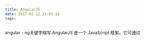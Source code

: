 ```yaml
---
title: AngularJS
date: 2017-01-12 11:01:24
tags:
---
```


angular -  ng关键字缩写
AngularJS 是一个 JavaScript 框架。它可通过 <script> 标签添加到 HTML 页面。
AngularJS 通过 指令 扩展了 HTML，且通过 表达式 绑定数据到 HTML。
AngularJS 是一个 JavaScript 框架
AngularJS 是一个 JavaScript 框架。它是一个以 JavaScript 编写的库。
AngularJS 是以一个 JavaScript 文件形式发布的，可通过 script 标签添加到网页中：

```python
<script src="http://cdn.static.runoob.com/libs/angular.js/1.4.6/angular.min.js">
</scrip t  >
```
各个 angular.js 版本下载： https://github.com/angular/angular.js/releases
AngularJS 扩展了 HTML
AngularJS 通过 ng-directives 扩展了 HTML。
ng-app 指令定义一个 AngularJS 应用程序。
ng-model 指令把元素值（比如输入域的值）绑定到应用程序。
ng-bind 指令把应用程序数据绑定到 HTML 视图。
AngularJS 实例
```python
<!DOCTYPE html>
<html>
<head>
<meta charset="utf-8">
<script src="http://cdn.static.runoob.com/libs/angular.js/1.4.6/angular.min.js"></scrip t >
</head>
<body>
 
<div ng-app="">
     <p>名字 : <input type="text" ng-model="name"></p>
     <h1>Hello {{name}}</h1>
</div>
 
</body>
</html>
```
实例讲解：
当网页加载完毕，AngularJS 自动开启。
ng-app 指令告诉 AngularJS，<div> 元素是 AngularJS 应用程序 的"所有者"。
ng-model 指令把输入域的值绑定到应用程序变量 name。
ng-bind 指令把应用程序变量 name 绑定到某个段落的 innerHTML。

什么是 AngularJS？
AngularJS 使得开发现代的单一页面应用程序（SPAs：Single Page Applications）变得更加容易。
AngularJS 把应用程序数据绑定到 HTML 元素。
AngularJS 可以克隆和重复 HTML 元素。
AngularJS 可以隐藏和显示 HTML 元素。
AngularJS 可以在 HTML 元素"背后"添加代码。
AngularJS 支持输入验证。
AngularJS 指令
正如您所看到的，AngularJS 指令是以 ng 作为前缀的 HTML 属性。
ng-init 指令初始化 AngularJS 应用程序变量。
AngularJS 实例
```python
<div ng-app="" ng-init="firstName='John'">
 
<p>姓名为 <span ng-bind="firstName"></span></p>
 
</div>
```
HTML5 允许扩展的（自制的）属性，以 data- 开头。
AngularJS 属性以 ng- 开头，但是您可以使用 data-ng- 来让网页对 HTML5 有效。
AngularJS 实例
```python
<div data-ng-app="" data-ng-init="firstName='John'">
 
<p>姓名为 <span data-ng-bind="firstName"></span></p>
 
</div>
```
AngularJS 表达式
AngularJS 表达式写在双大括号内：{{ expression }}。
AngularJS 表达式把数据绑定到 HTML，这与 ng-bind 指令有异曲同工之妙。
AngularJS 将在表达式书写的位置"输出"数据。
AngularJS 表达式 很像 JavaScript 表达式：它们可以包含文字、运算符和变量。
实例 {{ 5 + 5 }} 或 {{ firstName + " " + lastName }}
AngularJS 实例
```python
<!DOCTYPE html>
<html>
<head>
<meta charset="utf-8">
<script src="http://cdn.static.runoob.com/libs/angular.js/1.4.6/angular.min.js"></scrip t> 
</head>
<body>
 
<div ng-app="">
     <p>我的第一个表达式： {{ 5 + 5 }}</p>
</div>
 
</body>
</html>
```
AngularJS 应用
AngularJS 模块（Module） 定义了 AngularJS 应用。
AngularJS 控制器（Controller） 用于控制 AngularJS 应用。
ng-app指令定义了应用, ng-controller 定义了控制器。
AngularJS 实例
```python
<div ng-app="myApp" ng-controller="myCtrl">
 
名: <input type="text" ng-model="firstName"><br>
姓: <input type="text" ng-model="lastName"><br>
<br>
姓名: {{firstName + " " + lastName}}
 
</div>
 
<script>
var app = angular.module('myApp', []);
app.controller('myCtrl', function($scope) {
    $scope.firstName= "John";
    $scope.lastName= "Doe";
});
</scrip t>
```
AngularJS 模块定义应用:
AngularJS 模块
```python
var app = angular.module('myApp', []);
```
AngularJS 控制器控制应用:
AngularJS 控制器
```python
app.controller('myCtrl', function($scope) {
    $scope.firstName= "John";
    $scope.lastName= "Doe";
});
```
使用 ng-init 不是很常见。您将在控制器一章中学习到一个更好的初始化数据的方式。
## 表达式
```python
数字
<div ng-app="" ng-init="quantity=1;cost=5">
 
<p>总价： {{ quantity * cost }}</p>
 
</div>

字符串
<div ng-app="" ng-init="firstName='John';lastName='Doe'">
 
<p>姓名： {{ firstName + " " + lastName }}</p>
 
</div>

对象
<div ng-app="" ng-init="person={firstName:'John',lastName:'Doe'}">
 
<p>姓为 {{ person.lastName }}</p>
 
</div>

数组
<div ng-app="" ng-init="points=[1,15,19,2,40]">
 
<p>第三个值为 {{ points[2] }}</p>
 
</div>
```
AngularJS 表达式 与 JavaScript 表达式
类似于 JavaScript 表达式，AngularJS 表达式可以包含字母，操作符，变量。
与 JavaScript 表达式不同，AngularJS 表达式可以写在 HTML 中。
与 JavaScript 表达式不同，AngularJS 表达式不支持条件判断，循环及异常。
与 JavaScript 表达式不同，AngularJS 表达式支持过滤器。

## AngularJS 指令
AngularJS 通过被称为 指令 的新属性来扩展 HTML。
AngularJS 通过内置的指令来为应用添加功能。
AngularJS 允许你自定义指令。
AngularJS 指令是扩展的 HTML 属性，带有前缀 ng-。
ng-app 指令初始化一个 AngularJS 应用程序。
ng-init 指令初始化应用程序数据。
ng-model 指令把元素值（比如输入域的值）绑定到应用程序。

ng-app 指令告诉 AngularJS，<div> 元素是 AngularJS 应用程序 的"所有者"。
一个网页可以包含多个运行在不同元素中的 AngularJS 应用程序。

## 数据绑定
上面实例中的 {{ firstName }} 表达式是一个 AngularJS 数据绑定表达式。
AngularJS 中的数据绑定，同步了 AngularJS 表达式与 AngularJS 数据。
{{ firstName }} 是通过 ng-model="firstName" 进行同步。
在下一个实例中，两个文本域是通过两个 ng-model 指令同步的：
```python
<div ng-app="" ng-init="quantity=1;price=5">
 
<h2>价格计算器</h2>
 
数量： <input type="number"    ng-model="quantity">
价格： <input type="number" ng-model="price">
 
<p><b>总价：</b> {{ quantity * price }}</p>
 
</div>
```

## 重复 HTML 元素
ng-repeat 指令会重复一个 HTML 元素：
AngularJS 实例
```python
<div ng-app="" ng-init="names=['Jani','Hege','Kai']">
  <p>使用 ng-repeat 来循环数组</p>
  <ul>
    <li ng-repeat="x in names">
      {{ x }}
    </li>
  </ul>
</div>
```
ng-repeat 指令用在一个对象数组上：
AngularJS 实例
```python
<div ng-app="" ng-init="names=[
{name:'Jani',country:'Norway'},
{name:'Hege',country:'Sweden'},
{name:'Kai',country:'Denmark'}]">
 
<p>循环对象：</p>
<ul>
  <li ng-repeat="x    in names">
    {{ x.name + ', ' + x.country }}
  </li>
</ul>
 
</div>
```
AngularJS 完美支持数据库的 CRUD（增加Create、读取Read、更新Update、删除Delete）应用程序。
把实例中的对象想象成数据库中的记录。

ng-app 指令
ng-app 指令定义了 AngularJS 应用程序的 根元素。
ng-app 指令在网页加载完毕时会自动引导（自动初始化）应用程序。
稍后您将学习到 ng-app 如何通过一个值（比如 ng-app="myModule"）连接到代码模块。
ng-init 指令
ng-init 指令为 AngularJS 应用程序定义了 初始值。
通常情况下，不使用 ng-init。您将使用一个控制器或模块来代替它。
稍后您将学习更多有关控制器和模块的知识。
ng-model 指令
ng-model 指令 绑定 HTML 元素 到应用程序数据。
ng-model 指令也可以：
为应用程序数据提供类型验证（number、email、required）。
为应用程序数据提供状态（invalid、dirty、touched、error）。
为 HTML 元素提供 CSS 类。
绑定 HTML 元素到 HTML 表单。
ng-repeat 指令
ng-repeat 指令对于集合中（数组中）的每个项会 克隆一次 HTML 元素。

创建自定义的指令
除了 AngularJS 内置的指令外，我们还可以创建自定义指令。
你可以使用 .directive 函数来添加自定义的指令。
要调用自定义指令，HTML 元素上需要添加自定义指令名。
使用驼峰法来命名一个指令， runoobDirective, 但在使用它时需要以 - 分割, runoob-directive:
AngularJS 实例
```python
<body ng-app="myApp">

<runoob-directive></runoob-directive>

<script>
var app = angular.module("myApp", []);
app.directive("runoobDirective", function() {
    return {
        template : "<h1>自定义指令!</h1>"
    };
});
</scrip t>

</body>
```
你可以通过以下方式来调用指令：
元素名
属性
类名
注释
以下实例方式也能输出同样结果:

```python
元素名
<runoob-directive></runoob-directive>

属性
<div runoob-directive></div>

类名
<div class="runoob-directive"></div>

注释
<!-- directive: runoob-directive -->

```
限制使用
你可以限制你的指令只能通过特定的方式来调用。
实例
通过添加 restrict 属性,并设置只值为 "A", 来设置指令只能通过属性的方式来调用:
```python
var app = angular.module("myApp", []);
app.directive("runoobDirective", function() {
    return {
        restrict : "A",
        template : "<h1>自定义指令!</h1>"
    };
});
```
restrict 值可以是以下几种:
E 作为元素名使用
A 作为属性使用
C 作为类名使用
M 作为注释使用
restrict 默认值为 EA, 即可以通过元素名和属性名来调用指令。

```python
angular自定义指令的两种写法：
上面这种，感觉更清晰明确一点。
// angular.module('MyApp',[])
// .directive('zl1',zl1)
// .controller('con1',['$scope',func1]);
//
// function zl1(){
//   var directive={
//     restrict:'AEC',
//     template:'this is the it-first directive',
//   };
//   return directive;
// };
//
// function func1($scope){
//   $scope.name="alice";
// }

//这是教程里类似的写法
angular.module('myApp',[]).directive('zl1',[ function(){
  return {
    restrict:'AE',
    template:'thirective',
    link:function($scope,elm,attr,controller){
      console.log("这是link");
    },
    controller:function($scope,$element,$attrs){
      console.log("这是con");
    }
  };
}]).controller('Con1',['$scope',function($scope){
  $scope.name="aliceqqq";
}]);
Alice2周前 (12-29)

还有指令配置项的：link controller等在项目运用中有遇到过：
angular.module('myApp', []).directive('first', [ function(){
    return {
        // scope: false, // 默认值，共享父级作用域
        // controller: function($scope, $element, $attrs, $transclude) {},
        restrict: 'AE', // E = Element, A = Attribute, C = Class, M = Comment
        template: 'first name:{{name}}',
    };
}]).directive('second', [ function(){
    return {
        scope: true, // 继承父级作用域并创建指令自己的作用域
        // controller: function($scope, $element, $attrs, $transclude) {},
        restrict: 'AE', // E = Element, A = Attribute, C = Class, M = Comment
        //当修改这里的name时，second会在自己的作用域中新建一个name变量，与父级作用域中的
        // name相对独立，所以再修改父级中的name对second中的name就不会有影响了
        template: 'second name:{{name}}',
    };
}]).directive('third', [ function(){
    return {
        scope: {}, // 创建指令自己的独立作用域，与父级毫无关系
        // controller: function($scope, $element, $attrs, $transclude) {},
        restrict: 'AE', // E = Element, A = Attribute, C = Class, M = Comment
        template: 'third name:{{name}}',
    };
}])
.controller('DirectiveController', ['$scope', function($scope){
    $scope.name="mike";
}]);
```

## AngularJS ng-model 指令
ng-model 指令用于绑定应用程序数据到 HTML 控制器(input, select, textarea)的值。
ng-model 指令
ng-model 指令可以将输入域的值与 AngularJS 创建的变量绑定。
AngularJS 实例
```python
<div ng-app="myApp" ng-controller="myCtrl">
    名字: <input ng-model="name">
</div>

<script>
var app = angular.module('myApp', []);
app.controller('myCtrl', function($scope) {
    $scope.name = "John Doe";
});
</scrip t>
```

双向绑定
双向绑定，在修改输入域的值时， AngularJS 属性的值也将修改：
AngularJS 实例
```python
<div ng-app="myApp" ng-controller="myCtrl">
    名字: <input ng-model="name">
    <h1>你输入了: {{name}}</h1>
</div>
```

验证用户输入
AngularJS 实例
```python
<form ng-app="" name="myForm">
    Email:
    <input type="email" name="myAddress" ng-model="text">
    <span ng-show="myForm.myAddress.$error.email">不是一个合法的邮箱地址</span>
</form>
```
以上实例中，提示信息会在 ng-show 属性返回 true 的情况下显示。

应用状态
ng-model 指令可以为应用数据提供状态值(invalid, dirty, touched, error):
AngularJS 实例
```python
<form ng-app="" name="myForm" ng-init="myText = 'test@runoob.com'">
    Email:
    <input type="email" name="myAddress" ng-model="myText" required></p>
    <h1>状态</h1>
    {{myForm.myAddress.$valid}}
    {{myForm.myAddress.$dirty}}
    {{myForm.myAddress.$touched}}
</form>
```

CSS 类
ng-model 指令基于它们的状态为 HTML 元素提供了 CSS 类：
AngularJS 实例
```python
<style>
input.ng-invalid {
    background-color: lightblue;
}
</style>
<body>

<form ng-app="" name="myForm">
    输入你的名字:
    <input name="myAddress" ng-model="text" required>
</form>
```
ng-model 指令根据表单域的状态添加/移除以下类：
ng-empty
ng-not-empty
ng-touched
ng-untouched
ng-valid
ng-invalid
ng-dirty
ng-pending
ng-pristine

## AngularJS 控制器
AngularJS 控制器 控制 AngularJS 应用程序的数据。
 AngularJS 控制器是常规的 JavaScript 对象。
 AngularJS 控制器
AngularJS 应用程序被控制器控制。
ng-controller 指令定义了应用程序控制器。
控制器是 JavaScript 对象，由标准的 JavaScript 对象的构造函数 创建。
AngularJS 实例
```python
<div ng-app="myApp" ng-controller="myCtrl">

名: <input type="text" ng-model="firstName"><br>
姓: <input type="text" ng-model="lastName"><br>
<br>
姓名: {{firstName + " " + lastName}}

</div>

<script>
var app = angular.module('myApp', []);
app.controller('myCtrl', function($scope) {
    $scope.firstName = "John";
    $scope.lastName = "Doe";
});
</scrip t >
```
应用解析：
AngularJS 应用程序由 ng-app 定义。应用程序在 <div> 内运行。
ng-controller="myCtrl" 属性是一个 AngularJS 指令。用于定义一个控制器。
myCtrl 函数是一个 JavaScript 函数。
AngularJS 使用$scope 对象来调用控制器。
在 AngularJS 中， $scope 是一个应用对象(属于应用变量和函数)。
控制器的 $scope （相当于作用域、控制范围）用来保存AngularJS Model(模型)的对象。
控制器在作用域中创建了两个属性 (firstName 和 lastName)。
ng-model 指令绑定输入域到控制器的属性（firstName 和 lastName）。

控制器方法
上面的实例演示了一个带有 lastName 和 firstName 这两个属性的控制器对象。
控制器也可以有方法（变量和函数）：
AngularJS 实例
```python
<div ng-app="myApp" ng-controller="personCtrl">

名: <input type="text" ng-model="firstName"><br>
姓: <input type="text" ng-model="lastName"><br>
<br>
姓名: {{fullName()}}

</div>

<script>
var app = angular.module('myApp', []);
app.controller('personCtrl', function($scope) {
    $scope.firstName = "John";
    $scope.lastName = "Doe";
    $scope.fullName = function() {
        return $scope.firstName + " " + $scope.lastName;
    }
});
</scrip t>
```

## AngularJS 包含
在 AngularJS 中，你可以在 HTML 中包含 HTML 文件。
使用 AngularJS, 你可以使用 ng-include 指令来包含 HTML 内容:
实例
```python
<body ng-app="">
 
<div ng-include="'runoob.htm'"></div>
 
</body>
```

## AngularJS 依赖注入
依赖注入（Dependency Injection，简称DI）是一种软件设计模式，在这种模式下，一个或更多的依赖（或服务）被注入（或者通过引用传递）到一个独立的对象（或客户端）中，然后成为了该客户端状态的一部分。
该模式分离了客户端依赖本身行为的创建，这使得程序设计变得松耦合，并遵循了依赖反转和单一职责原则。与服务定位器模式形成直接对比的是，它允许客户端了解客户端如何使用该系统找到依赖
AngularJS 提供很好的依赖注入机制。以下5个核心组件用来作为依赖注入：
value
factory
service
provider
constant

value
Value 是一个简单的 javascript 对象，用于向控制器传递值（配置阶段）：
```python
// 定义一个模块
var mainApp = angular.module("mainApp", []);

// 创建 value 对象 "defaultInput" 并传递数据
mainApp.value("defaultInput", 5);
...

// 将 "defaultInput" 注入到控制器
mainApp.controller('CalcController', function($scope, CalcService, defaultInput) {
   $scope.number = defaultInput;
   $scope.result = CalcService.square($scope.number);
   
   $scope.square = function() {
      $scope.result = CalcService.square($scope.number);
   }
});
```
factory
factory 是一个函数用于返回值。在 service 和 controller 需要时创建。
通常我们使用 factory 函数来计算或返回值。
```python
// 定义一个模块
var mainApp = angular.module("mainApp", []);

// 创建 factory "MathService" 用于两数的乘积 provides a method multiply to return multiplication of two numbers
mainApp.factory('MathService', function() {
   var factory = {};
   
   factory.multiply = function(a, b) {
      return a * b
   }
   return factory;
}); 

// 在 service 中注入 factory "MathService"
mainApp.service('CalcService', function(MathService){
   this.square = function(a) {
      return MathService.multiply(a,a);
   }
});
...
```
provider
AngularJS 中通过 provider 创建一个 service、factory等(配置阶段)。
Provider 中提供了一个 factory 方法 get()，它用于返回 value/service/factory。
```python
// 定义一个模块
var mainApp = angular.module("mainApp", []);
...

// 使用 provider 创建 service 定义一个方法用于计算两数乘积
mainApp.config(function($provide) {
   $provide.provider('MathService', function() {
      this.$get = function() {
         var factory = {};  
         
         factory.multiply = function(a, b) {
            return a * b; 
         }
         return factory;
      };
   });
});
```

constant
constant(常量)用来在配置阶段传递数值，注意这个常量在配置阶段是不可用的。
mainApp.constant("configParam", "constant value");

以下实例提供了以上几个依赖注入机制的演示。
```python
<html>
   
   <head>
      <meta charset="utf-8">
      <title>AngularJS  依赖注入</title>
   </head>
   
   <body>
      <h2>AngularJS 简单应用</h2>
      
      <div ng-app = "mainApp" ng-controller = "CalcController">
         <p>输入一个数字: <input type = "number" ng-model = "number" /></p>
         <button ng-click = "square()">X<sup>2</sup></button>
         <p>结果: {{result}}</p>
      </div>
      
      <script src="http://apps.bdimg.com/libs/angular.js/1.4.6/angular.min.js"></scrip t>
      
      <script>
         var mainApp = angular.module("mainApp", []);
         
         mainApp.config(function($provide) {
            $provide.provider('MathService', function() {
               this.$get = function() {
                  var factory = {};
                  
                  factory.multiply = function(a, b) {
                     return a * b;
                  }
                  return factory;
               };
            });
         });
			
         mainApp.value("defaultInput", 5);
         
         mainApp.factory('MathService', function() {
            var factory = {};
            
            factory.multiply = function(a, b) {
               return a * b;
            }
            return factory;
         });
         
         mainApp.service('CalcService', function(MathService){
            this.square = function(a) {
               return MathService.multiply(a,a);
            }
         });
         
         mainApp.controller('CalcController', function($scope, CalcService, defaultInput) {
            $scope.number = defaultInput;
            $scope.result = CalcService.square($scope.number);

            $scope.square = function() {
               $scope.result = CalcService.square($scope.number);
            }
         });
			
      </scrip t>
      
   </body>
</html>
```

## AngularJS 服务(Service)
AngularJS 中你可以创建自己的服务，或使用内建服务。
什么是服务？
在 AngularJS 中，服务是一个函数或对象，可在你的 AngularJS 应用中使用。
AngularJS 内建了30 多个服务。
有个 $location 服务，它可以返回当前页面的 URL 地址。
实例
```python
var app = angular.module('myApp', []);
app.controller('customersCtrl', function($scope, $location) {
    $scope.myUrl = $location.absUrl();
});
```
$http 服务
$http 是 AngularJS 应用中最常用的服务。 服务向服务器发送请求，应用响应服务器传送过来的数据。
```python
var app = angular.module('myApp', []);
app.controller('myCtrl', function($scope, $http) {
    $http.get("welcome.htm").then(function (response) {
        $scope.myWelcome = response.data;
    });
});
```

$timeout 服务
AngularJS $timeout 服务对应了 JS window.setTimeout 函数。
```python
var app = angular.module('myApp', []);
app.controller('myCtrl', function($scope, $timeout) {
    $scope.myHeader = "Hello World!";
    $timeout(function () {
        $scope.myHeader = "How are you today?";
    }, 2000);
});
```
$interval 服务
AngularJS $interval 服务对应了 JS window.setInterval 函数。

创建自定义服务
你可以创建访问自定义服务，链接到你的模块中：
创建名为hexafy 的访问:
```python
app.service('hexafy', function() {
    this.myFunc = function (x) {
        return x.toString(16);
    }
});
```
要使用访问自定义服务，需要在定义过滤器的时候独立添加:
实例
使用自定义的的服务 hexafy 将一个数字转换为16进制数:

```python
app.controller('myCtrl', function($scope, hexafy) {
    $scope.hex = hexafy.myFunc(255);
});
```
过滤器中，使用自定义服务
当你创建了自定义服务，并连接到你的应用上后，你可以在控制器，指令，过滤器或其他服务中使用它。
在过滤器 myFormat 中使用服务 hexafy:
```python
app.filter('myFormat',['hexafy', function(hexafy) {
    return function(x) {
        return hexafy.myFunc(x);
    };
}]);
```
在对象数组中获取值时你可以使用过滤器：
创建服务 hexafy:
```python
<ul>
<li ng-repeat="x in counts">{{x | myFormat}}</li>
</ul>
```
## 应用
ng-app 指令位于应用的根元素下。
对于单页Web应用（single page web application，SPA），应用的根通常为 <html> 元素。
一个或多个 ng-controller 指令定义了应用的控制器。每个控制器有他自己的作用域：: 定义的 HTML 元素。
AngularJS 在 HTML DOMContentLoaded 事件中自动开始。如果找到 ng-app 指令 ， AngularJS 载入指令中的模块，并将 ng-app 作为应用的根进行编译。
应用的根可以是整个页面，或者页面的一小部分，如果是一小部分会更快编译和执行。